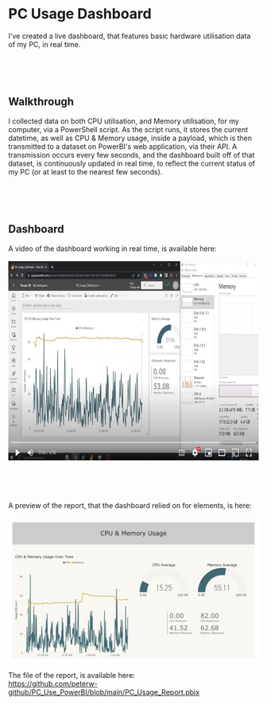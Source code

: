 # PC Usage Dashboard
I've created a live dashboard, that features basic hardware utilisation data of my PC, in real time.


<br>
<br>
<br>




## Walkthrough

I collected data on both CPU utilisation, and Memory utilisation, for my computer, via a PowerShell script. As the script runs, it stores the current datetime, as 
well as CPU & Memory usage, inside a payload, which is then transmitted to a dataset on PowerBI's web application, via their API. A transmission occurs every few 
seconds, and the dashboard built off of that dataset, is continuously updated in real time, to reflect the current status of my PC (or at least to the nearest
few seconds).

<br>
<br>
<br>


## Dashboard
A video of the dashboard working in real time, is available here: <br><br>
[<img alt="YouTube Walkthrough" width="700" height=400 src="./Images&Video/Video_PreviewImage.JPG" />](https://youtu.be/KLuV2aJx-sc)

<br>
<br>
<br>

A preview of the report, that the dashboard relied on for elements, is here: <br><br>
![Image Of PC Usage Report](https://github.com/peterw-github/PC_Use_PowerBI/blob/main/Images%26Video/PC_Usage_Report.JPG)

The file of the report, is available here: <br>
https://github.com/peterw-github/PC_Use_PowerBI/blob/main/PC_Usage_Report.pbix
